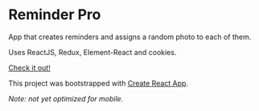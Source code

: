 # Reminder Pro

App that creates reminders and assigns a random photo to each of them. 

Uses ReactJS, Redux, Element-React and cookies.

[Check it out!](https://silver-surfer94.github.io/reminder-pro/)

This project was bootstrapped with [Create React App](https://github.com/facebookincubator/create-react-app).

*Note: not yet optimized for mobile.*
